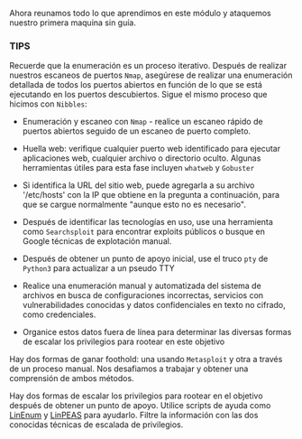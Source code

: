 Ahora reunamos todo lo que aprendimos en este módulo y ataquemos nuestro primera maquina sin guía.

### TIPS

Recuerde que la enumeración es un proceso iterativo. Después de realizar nuestros escaneos de puertos `Nmap`, asegúrese de realizar una enumeración detallada de todos los puertos abiertos en función de lo que se está ejecutando en los puertos descubiertos. Sigue el mismo proceso que hicimos con `Nibbles`:

+ Enumeración y escaneo con `Nmap` - realice un escaneo rápido de puertos abiertos seguido de un escaneo de puerto completo.

+ Huella web: verifique cualquier puerto web identificado para ejecutar aplicaciones web, cualquier archivo o directorio oculto. Algunas herramientas útiles para esta fase incluyen `whatweb` y `Gobuster`

+ Si identifica la URL del sitio web, puede agregarla a su archivo '/etc/hosts' con la IP que obtiene en la pregunta a continuación, para que se cargue normalmente "aunque esto no es necesario".

+ Después de identificar las tecnologías en uso, use una herramienta como `Searchsploit` para encontrar exploits públicos o busque en Google técnicas de explotación manual.

+ Después de obtener un punto de apoyo inicial, use el truco `pty` de `Python3` para actualizar a un pseudo TTY

+ Realice una enumeración manual y automatizada del sistema de archivos en busca de configuraciones incorrectas, servicios con vulnerabilidades conocidas y datos confidenciales en texto no cifrado, como credenciales.

+ Organice estos datos fuera de línea para determinar las diversas formas de escalar los privilegios para rootear en este objetivo

Hay dos formas de ganar foothold: una usando `Metasploit` y otra a través de un proceso manual. Nos desafiamos a trabajar y obtener una comprensión de ambos métodos.

Hay dos formas de escalar los privilegios para rootear en el objetivo después de obtener un punto de apoyo. Utilice scripts de ayuda como [LinEnum](https://github.com/rebootuser/LinEnum) y [LinPEAS](https://github.com/carlospolop/privilege-escalation-awesome-scripts-suite/tree/master/linPEAS) para ayudarlo. Filtre la información con las dos conocidas técnicas de escalada de privilegios.